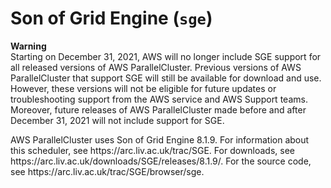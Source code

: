 # Son of Grid Engine \(`sge`\)<a name="schedulers.sge"></a>

**Warning**  
Starting on December 31, 2021, AWS will no longer include SGE support for all released versions of AWS ParallelCluster\. Previous versions of AWS ParallelCluster that support SGE will still be available for download and use\. However, these versions will not be eligible for future updates or troubleshooting support from the AWS service and AWS Support teams\. Moreover, future releases of AWS ParallelCluster made before and after December 31, 2021 will not include support for SGE\.

AWS ParallelCluster uses Son of Grid Engine 8\.1\.9\. For information about this scheduler, see https://arc\.liv\.ac\.uk/trac/SGE\. For downloads, see https://arc\.liv\.ac\.uk/downloads/SGE/releases/8\.1\.9/\. For the source code, see https://arc\.liv\.ac\.uk/trac/SGE/browser/sge\.